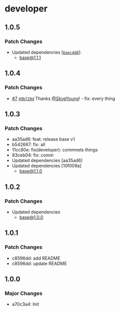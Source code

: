 # developer

## 1.0.5

### Patch Changes

- Updated dependencies [[`6aec4d8`](https://github.com/yfordev/portal/commit/6aec4d8bf54033c246a5dcf5f8b3c4f7d97e9d9a)]:
  - base@1.1.1

## 1.0.4

### Patch Changes

- [#7](https://github.com/yfordev/portal/pull/7) [`49b720d`](https://github.com/yfordev/portal/commit/49b720dec550b88c02dd00b65e78fd713ba21d28) Thanks [@SkyeYoung](https://github.com/SkyeYoung)! - fix: every thing

## 1.0.3

### Patch Changes

- aa35ad6: feat: release base v1
- b542667: fix: all
- 11cc80e: fix(developer): commnets things
- 83ceb04: fix: comm
- Updated dependencies [aa35ad6]
- Updated dependencies [10f009a]
  - base@1.1.0

## 1.0.2

### Patch Changes

- Updated dependencies
  - base@1.0.0

## 1.0.1

### Patch Changes

- c8596dd: add README
- c8596dd: update README

## 1.0.0

### Major Changes

- a70c3a4: Init
